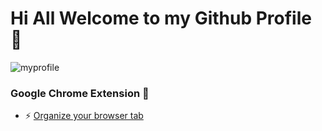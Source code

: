 #                       Hi All Welcome to my Github Profile 👋

![myprofile](/myprofile.png)



### Google Chrome Extension 👋
 - ⚡ [Organize your browser tab](https://bit.ly/391jVrZ)

<!--

Here are some ideas to get you started:

- 🔭 I’m currently working on ...
- 🌱 I’m currently learning ...
- 👯 I’m looking to collaborate on ...
- 🤔 I’m looking for help with ...
- 💬 Ask me about ...
- 📫 How to reach me: ...
- 😄 Pronouns: ...
- ⚡ Fun fact: ...
 -->

